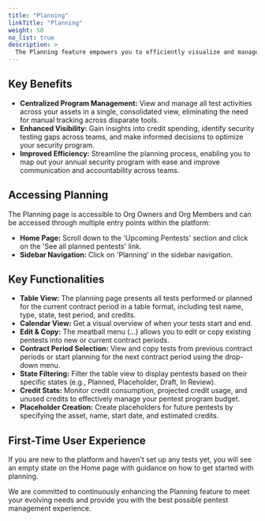 ```yaml
---
title: "Planning"
linkTitle: "Planning"
weight: 50
no_list: true
description: >
  The Planning feature empowers you to efficiently visualize and manage your annual security program directly within the platform. The feature offers the following key benefits:
---
```


## Key Benefits

- **Centralized Program Management:** View and manage all test activities across your assets in a single, consolidated view, eliminating the need for manual tracking across disparate tools.
- **Enhanced Visibility:** Gain insights into credit spending, identify security testing gaps across teams, and make informed decisions to optimize your security program.
- **Improved Efficiency:** Streamline the planning process, enabling you to map out your annual security program with ease and improve communication and accountability across teams.

## Accessing Planning

The Planning page is accessible to Org Owners and Org Members and can be accessed through multiple entry points within the platform:

- **Home Page:** Scroll down to the 'Upcoming Pentests' section and click on the 'See all planned pentests' link.
- **Sidebar Navigation:** Click on 'Planning' in the sidebar navigation.

## Key Functionalities

- **Table View:** The planning page presents all tests performed or planned for the current contract period in a table format, including test name, type, state, test period, and credits.
- **Calendar View:** Get a visual overview of when your tests start and end.
- **Edit & Copy:** The meatball menu (...) allows you to edit or copy existing pentests into new or current contract periods.
- **Contract Period Selection:** View and copy tests from previous contract periods or start planning for the next contract period using the drop-down menu.
- **State Filtering:** Filter the table view to display pentests based on their specific states (e.g., Planned, Placeholder, Draft, In Review).
- **Credit Stats:** Monitor credit consumption, projected credit usage, and unused credits to effectively manage your pentest program budget.
- **Placeholder Creation:** Create placeholders for future pentests by specifying the asset, name, start date, and estimated credits.

## First-Time User Experience

If you are new to the platform and haven't set up any tests yet, you will see an empty state on the Home page with guidance on how to get started with planning.

We are committed to continuously enhancing the Planning feature to meet your evolving needs and provide you with the best possible pentest management experience.
